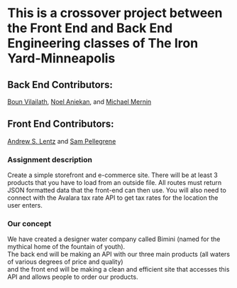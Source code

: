# This is a crossover project between the Front End and Back End Engineering classes of The Iron Yard-Minneapolis
## Back End Contributors:
[Boun Vilailath](https://github.com/bounv), [Noel Aniekan](https://github.com/Nellob01), and [Michael Mernin](https://github.com/michaelmernin)
## Front End Contributors:
[Andrew S. Lentz](https://github.com/AndrewSLentz) and [Sam Pellegrene](https://github.com/SPellegrene)

### Assignment description
Create a simple storefront and e-commerce site. There will be at least 3 products that you have to load from an outside file. All routes must return JSON formatted data that the front-end can then use. You will also need to connect with the Avalara tax rate API to get tax rates for the location the user enters.

### Our concept
We have created a designer water company called Bimini (named for the mythical home of the fountain of youth).  
The back end will be making an API with our three main products (all waters of various degrees of price and quality)  
and the front end will be making a clean and efficient site that accesses this API and allows people to order our products.
